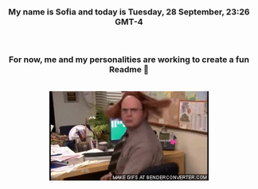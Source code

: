 


<div align="center">
<h3 >My name is Sofia and today is Tuesday, 28 September, 23:26 GMT-4</h3><br>
<h3 >For now, me and my personalities are working to create a fun Readme 👋
</h3><br>
<img src='img/dwight.gif' alt='working...'/>
</div>
